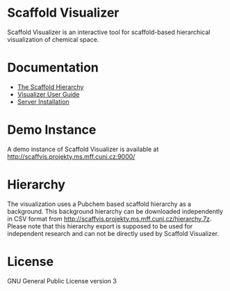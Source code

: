 # Scaffold Visualizer

Scaffold Visualizer is an interactive tool for scaffold-based hierarchical visualization of chemical space.

# Documentation

- [The Scaffold Hierarchy](./doc/the-scaffold-hierarchy.md)
- [Visualizer User Guide](./doc/visualizer-user-guide.md)
- [Server Installation](./doc/server-installation.md)

# Demo Instance

A demo instance of Scaffold Visualizer is available at http://scaffvis.projekty.ms.mff.cuni.cz:9000/

# Hierarchy

The visualization uses a Pubchem based scaffold hierarchy as a background. This background hierarchy can be downloaded independently in CSV format from http://scaffvis.projekty.ms.mff.cuni.cz/hierarchy.7z. Please note that this hierarchy export is supposed to be used for independent research and can not be directly used by Scaffold Visualizer.

# License

GNU General Public License version 3